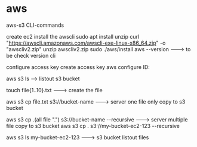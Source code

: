 # aws
aws-s3 CLI-commands

create ec2
install the awscli
sudo apt install unzip
curl "https://awscli.amazonaws.com/awscli-exe-linux-x86_64.zip" -o "awscliv2.zip"
unzip awscliv2.zip
sudo ./aws/install
aws --version   ---> to be check version cli

configure access key
create access key
aws configure
ID:

aws s3 ls --> listout s3 bucket

touch file{1..10}.txt ---> create the file

aws s3 cp file.txt s3://bucket-name  ---> server one file only copy to s3 bucket

aws s3 cp .(all file ".") s3://bucket-name  --recursive   ---> server multiple file copy to s3 bucket
aws s3 cp . s3://my-bucket-ec2-123  --recursive


aws s3 ls my-bucket-ec2-123 ---> s3 bucket listout files
